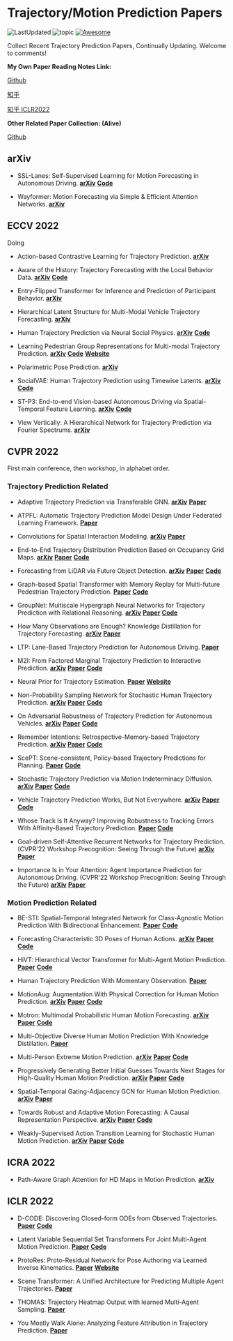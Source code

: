 # Trajectory/Motion Prediction Papers  

![LastUpdated](https://img.shields.io/badge/LastUpdated-2022.07.26-lightgrey.svg) 
![topic](https://img.shields.io/badge/topic-trajectory--prediction-brightgreen.svg?logo=github)
[![Awesome](https://awesome.re/badge.svg)](https://awesome.re)

Collect Recent Trajectory Prediction Papers, Continually Updating.
Welcome to comments!

**My Own Paper Reading Notes Link:**

[Github](https://github.com/colorfulfuture/Trajectory_Prediction_Papers/blob/main/Reading%20Notes.md)

[知乎](https://zhuanlan.zhihu.com/p/480433722) 

[知乎 ICLR2022](https://zhuanlan.zhihu.com/p/470023167)

**Other Related Paper Collection: (Alive)**

[Github](https://github.com/aras62/vision-based-prediction)

## arXiv
- SSL-Lanes: Self-Supervised Learning for Motion Forecasting in Autonomous Driving.
**[arXiv](https://arxiv.org/abs/2206.14116)**
**[Code](https://github.com/AutoVision-cloud/SSL-Lanes)**

- Wayformer: Motion Forecasting via Simple & Efficient Attention Networks.
**[arXiv](https://arxiv.org/abs/2207.05844)**

## ECCV 2022
Doing  
- Action-based Contrastive Learning for Trajectory Prediction.
**[arXiv](https://arxiv.org/abs/2207.08664)**

- Aware of the History: Trajectory Forecasting with the Local Behavior Data.
**[arXiv](https://arxiv.org/abs/2207.09646)**
**[Code](https://github.com/Kay1794/LocalBehavior-based-trajectory-prediction)**

- Entry-Flipped Transformer for Inference and Prediction of Participant Behavior.
**[arXiv](https://arxiv.org/abs/2207.06235)**

- Hierarchical Latent Structure for Multi-Modal Vehicle Trajectory Forecasting.
**[arXiv](https://arxiv.org/abs/2207.04624)**

- Human Trajectory Prediction via Neural Social Physics.
**[arXiv](https://arxiv.org/abs/2207.10435)**
**[Code](https://github.com/realcrane/Human-Trajectory-Prediction-via-Neural-Social-Physics)**

- Learning Pedestrian Group Representations for Multi-modal Trajectory Prediction.
**[arXiv](https://arxiv.org/abs/2207.09953)**
**[Code](https://github.com/inhwanbae/GPGraph)**
**[Website](https://inhwanbae.github.io/publication/gpgraph/#)**

- Polarimetric Pose Prediction.
**[arXiv](https://arxiv.org/abs/2112.03810)**

- SocialVAE: Human Trajectory Prediction using Timewise Latents.
**[arXiv](https://arxiv.org/abs/2203.08207)**
**[Code](https://github.com/xupei0610/SocialVAE)**

- ST-P3: End-to-end Vision-based Autonomous Driving via Spatial-Temporal Feature Learning.
**[arXiv](https://arxiv.org/abs/2207.07601)**
**[Code](https://github.com/OpenPerceptionX/ST-P3)**

- View Vertically: A Hierarchical Network for Trajectory Prediction via Fourier Spectrums.
**[arXiv](https://arxiv.org/abs/2110.07288)**

## CVPR 2022
First main conference, then workshop, in alphabet order.

### Trajectory Prediction Related

- Adaptive Trajectory Prediction via Transferable GNN. 
**[arXiv](https://arxiv.org/abs/2203.05046)**
**[Paper](https://openaccess.thecvf.com/content/CVPR2022/papers/Xu_Adaptive_Trajectory_Prediction_via_Transferable_GNN_CVPR_2022_paper.pdf)**

- ATPFL: Automatic Trajectory Prediction Model Design Under Federated Learning Framework.
**[Paper](https://openaccess.thecvf.com/content/CVPR2022/papers/Wang_ATPFL_Automatic_Trajectory_Prediction_Model_Design_Under_Federated_Learning_Framework_CVPR_2022_paper.pdf)**

- Convolutions for Spatial Interaction Modeling.
**[arXiv](https://arxiv.org/abs/2104.07182)**
**[Paper](https://openaccess.thecvf.com/content/CVPR2022/papers/Su_Convolutions_for_Spatial_Interaction_Modeling_CVPR_2022_paper.pdf)**

- End-to-End Trajectory Distribution Prediction Based on Occupancy Grid Maps.
**[arXiv](https://arxiv.org/abs/2203.16910)**
**[Paper](https://openaccess.thecvf.com/content/CVPR2022/papers/Guo_End-to-End_Trajectory_Distribution_Prediction_Based_on_Occupancy_Grid_Maps_CVPR_2022_paper.pdf)**
**[Code](https://github.com/Kguo-cs/TDOR)**

- Forecasting from LiDAR via Future Object Detection.
**[arXiv](https://arxiv.org/abs/2203.16297)**
**[Paper](https://openaccess.thecvf.com/content/CVPR2022/papers/Peri_Forecasting_From_LiDAR_via_Future_Object_Detection_CVPR_2022_paper.pdf)**
**[Code](https://github.com/neeharperi/FutureDet)**

- Graph-based Spatial Transformer with Memory Replay for Multi-future Pedestrian Trajectory Prediction.
**[Paper](https://openaccess.thecvf.com/content/CVPR2022/papers/Li_Graph-Based_Spatial_Transformer_With_Memory_Replay_for_Multi-Future_Pedestrian_Trajectory_CVPR_2022_paper.pdf)**
**[Code](https://github.com/Jacobieee/ST-MR)**

- GroupNet: Multiscale Hypergraph Neural Networks for Trajectory Prediction with Relational Reasoning.
**[arXiv](https://arxiv.org/abs/2204.08770)**
**[Paper](https://openaccess.thecvf.com/content/CVPR2022/papers/Xu_GroupNet_Multiscale_Hypergraph_Neural_Networks_for_Trajectory_Prediction_With_Relational_CVPR_2022_paper.pdf)**
**[Code](https://github.com/MediaBrain-SJTU/GroupNet)**

- How Many Observations are Enough? Knowledge Distillation for Trajectory Forecasting.
**[arXiv](https://arxiv.org/abs/2203.04781)**
**[Paper](https://openaccess.thecvf.com/content/CVPR2022/papers/Monti_How_Many_Observations_Are_Enough_Knowledge_Distillation_for_Trajectory_Forecasting_CVPR_2022_paper.pdf)**

- LTP: Lane-Based Trajectory Prediction for Autonomous Driving.
**[Paper](https://openaccess.thecvf.com/content/CVPR2022/papers/Wang_LTP_Lane-Based_Trajectory_Prediction_for_Autonomous_Driving_CVPR_2022_paper.pdf)**

- M2I: From Factored Marginal Trajectory Prediction to Interactive Prediction.
**[arXiv](https://arxiv.org/abs/2202.11884)**
**[Paper](https://openaccess.thecvf.com/content/CVPR2022/papers/Sun_M2I_From_Factored_Marginal_Trajectory_Prediction_to_Interactive_Prediction_CVPR_2022_paper.pdf)**
**[Code](https://github.com/Tsinghua-MARS-Lab/M2I)**

- Neural Prior for Trajectory Estimation.
**[Paper](https://openaccess.thecvf.com/content/CVPR2022/papers/Wang_Neural_Prior_for_Trajectory_Estimation_CVPR_2022_paper.pdf)**
**[Website](https://mightychaos.github.io/projects/cvpr22/supplementary/supp.html)**

- Non-Probability Sampling Network for Stochastic Human Trajectory Prediction.
**[arXiv](https://arxiv.org/abs/2203.13471)**
**[Paper](https://openaccess.thecvf.com/content/CVPR2022/papers/Bae_Non-Probability_Sampling_Network_for_Stochastic_Human_Trajectory_Prediction_CVPR_2022_paper.pdf)**
**[Code](https://github.com/inhwanbae/NPSN)**

- On Adversarial Robustness of Trajectory Prediction for Autonomous Vehicles.
**[arXiv](https://arxiv.org/abs/2201.05057)**
**[Paper](https://openaccess.thecvf.com/content/CVPR2022/papers/Zhang_On_Adversarial_Robustness_of_Trajectory_Prediction_for_Autonomous_Vehicles_CVPR_2022_paper.pdf)**
**[Code](https://github.com/zqzqz/AdvTrajectoryPrediction)**

- Remember Intentions: Retrospective-Memory-based Trajectory Prediction.
**[arXiv](https://arxiv.org/abs/2203.11474)**
**[Paper](https://openaccess.thecvf.com/content/CVPR2022/papers/Xu_Remember_Intentions_Retrospective-Memory-Based_Trajectory_Prediction_CVPR_2022_paper.pdf)**
**[Code](https://github.com/MediaBrain-SJTU/MemoNet)**

- ScePT: Scene-consistent, Policy-based Trajectory Predictions for Planning.
**[Paper](https://openaccess.thecvf.com/content/CVPR2022/papers/Chen_ScePT_Scene-Consistent_Policy-Based_Trajectory_Predictions_for_Planning_CVPR_2022_paper.pdf)**
**[Code](https://github.com/nvr-avg/ScePT)**

- Stochastic Trajectory Prediction via Motion Indeterminacy Diffusion.
**[arXiv](https://arxiv.org/abs/2203.13777)**
**[Paper](https://openaccess.thecvf.com/content/CVPR2022/papers/Gu_Stochastic_Trajectory_Prediction_via_Motion_Indeterminacy_Diffusion_CVPR_2022_paper.pdf)**
**[Code](https://github.com/gutianpei/MID)**

- Vehicle Trajectory Prediction Works, But Not Everywhere.
**[arXiv](https://arxiv.org/abs/2112.03909)**
**[Paper](https://openaccess.thecvf.com/content/CVPR2022/papers/Bahari_Vehicle_Trajectory_Prediction_Works_but_Not_Everywhere_CVPR_2022_paper.pdf)**
**[Code](https://github.com/vita-epfl/s-attack)**

- Whose Track Is It Anyway? Improving Robustness to Tracking Errors With Affinity-Based Trajectory Prediction.
**[Paper](https://openaccess.thecvf.com/content/CVPR2022/papers/Weng_Whose_Track_Is_It_Anyway_Improving_Robustness_to_Tracking_Errors_CVPR_2022_paper.pdf)**
**[Code](https://xinshuoweng.com/projects/Affinipred/)**

- Goal-driven Self-Attentive Recurrent Networks for Trajectory Prediction. (CVPR'22 Workshop Precognition: Seeing Through the Future)
**[arXiv](https://arxiv.org/abs/2204.11561)**
**[Paper](https://openaccess.thecvf.com/content/CVPR2022W/Precognition/papers/Chiara_Goal-Driven_Self-Attentive_Recurrent_Networks_for_Trajectory_Prediction_CVPRW_2022_paper.pdf)**

- Importance Is in Your Attention: Agent Importance Prediction for Autonomous Driving. (CVPR'22 Workshop Precognition: Seeing Through the Future)
**[arXiv](https://arxiv.org/abs/2204.09121)**
**[Paper](https://openaccess.thecvf.com/content/CVPR2022W/Precognition/papers/Hazard_Importance_Is_in_Your_Attention_Agent_Importance_Prediction_for_Autonomous_CVPRW_2022_paper.pdf)**

### Motion Prediction Related

- BE-STI: Spatial-Temporal Integrated Network for Class-Agnostic Motion Prediction With Bidirectional Enhancement.
**[Paper](https://openaccess.thecvf.com/content/CVPR2022/papers/Wang_BE-STI_Spatial-Temporal_Integrated_Network_for_Class-Agnostic_Motion_Prediction_With_Bidirectional_CVPR_2022_paper.pdf)**
**[Code](https://github.com/be-sti/be-sti)**

- Forecasting Characteristic 3D Poses of Human Actions.
**[arXiv](https://arxiv.org/abs/2011.15079)**
**[Paper](https://openaccess.thecvf.com/content/CVPR2022/papers/Diller_Forecasting_Characteristic_3D_Poses_of_Human_Actions_CVPR_2022_paper.pdf)**
**[Code](https://github.com/chrdiller/characteristic3dposes)**

- HiVT: Hierarchical Vector Transformer for Multi-Agent Motion Prediction.
**[Paper](https://openaccess.thecvf.com/content/CVPR2022/papers/Zhou_HiVT_Hierarchical_Vector_Transformer_for_Multi-Agent_Motion_Prediction_CVPR_2022_paper.pdf)**
**[Code](https://github.com/ZikangZhou/HiVT)**

- Human Trajectory Prediction With Momentary Observation.
**[Paper](https://openaccess.thecvf.com/content/CVPR2022/papers/Sun_Human_Trajectory_Prediction_With_Momentary_Observation_CVPR_2022_paper.pdf)**

- MotionAug: Augmentation With Physical Correction for Human Motion Prediction. 
**[arXiv](https://arxiv.org/abs/2203.09116)**
**[Paper](https://openaccess.thecvf.com/content/CVPR2022/papers/Maeda_MotionAug_Augmentation_With_Physical_Correction_for_Human_Motion_Prediction_CVPR_2022_paper.pdf)**
**[Code](https://github.com/meaten/MotionAug)**

- Motron: Multimodal Probabilistic Human Motion Forecasting.
**[arXiv](https://arxiv.org/abs/2203.04132)**
**[Paper](https://openaccess.thecvf.com/content/CVPR2022/papers/Salzmann_Motron_Multimodal_Probabilistic_Human_Motion_Forecasting_CVPR_2022_paper.pdf)**
**[Code](https://github.com/TUM-AAS/motron-cvpr22)**

- Multi-Objective Diverse Human Motion Prediction With Knowledge Distillation.
**[Paper](https://openaccess.thecvf.com/content/CVPR2022/papers/Ma_Multi-Objective_Diverse_Human_Motion_Prediction_With_Knowledge_Distillation_CVPR_2022_paper.pdf)**

- Multi-Person Extreme Motion Prediction.
**[arXiv](https://arxiv.org/abs/2105.08825)**
**[Paper](https://openaccess.thecvf.com/content/CVPR2022/papers/Guo_Multi-Person_Extreme_Motion_Prediction_CVPR_2022_paper.pdf)**
**[Code](https://github.com/GUO-W/MultiMotion)**

- Progressively Generating Better Initial Guesses Towards Next Stages for High-Quality Human Motion Prediction.
**[arXiv](https://arxiv.org/abs/2203.16051)**
**[Paper](https://openaccess.thecvf.com/content/CVPR2022/papers/Ma_Progressively_Generating_Better_Initial_Guesses_Towards_Next_Stages_for_High-Quality_CVPR_2022_paper.pdf)**
**[Code](https://github.com/705062791/PGBIG)**

- Spatial-Temporal Gating-Adjacency GCN for Human Motion Prediction.
**[arXiv](https://arxiv.org/abs/2203.01474)**
**[Paper](https://openaccess.thecvf.com/content/CVPR2022/papers/Zhong_Spatio-Temporal_Gating-Adjacency_GCN_for_Human_Motion_Prediction_CVPR_2022_paper.pdf)**

- Towards Robust and Adaptive Motion Forecasting: A Causal Representation Perspective.
**[arXiv](https://arxiv.org/abs/2111.14820)**
**[Paper](https://openaccess.thecvf.com/content/CVPR2022/papers/Liu_Towards_Robust_and_Adaptive_Motion_Forecasting_A_Causal_Representation_Perspective_CVPR_2022_paper.pdf)**
**[Code](https://github.com/vita-epfl/causalmotion)**

- Weakly-Supervised Action Transition Learning for Stochastic Human Motion Prediction.
**[arXiv](https://arxiv.org/abs/2205.15608)**
**[Paper](https://openaccess.thecvf.com/content/CVPR2022/papers/Mao_Weakly-Supervised_Action_Transition_Learning_for_Stochastic_Human_Motion_Prediction_CVPR_2022_paper.pdf)**
**[Code](https://github.com/wei-mao-2019/WAT)**

## ICRA 2022

- Path-Aware Graph Attention for HD Maps in Motion Prediction.
**[arXiv](https://arxiv.org/abs/2202.13772)**

## ICLR 2022

- D-CODE: Discovering Closed-form ODEs from Observed Trajectories.
**[Paper](https://openreview.net/forum?id=wENMvIsxNN)**
**[Code](https://github.com/ZhaozhiQIAN/D-CODE-ICLR-2022)**

- Latent Variable Sequential Set Transformers For Joint Multi-Agent Motion Prediction.
**[Paper](https://openreview.net/forum?id=Dup_dDqkZC5)**
**[Code](https://gist.github.com/fgolemo/e6ff3daddcf735e8835789bbb39ece58)**

- ProtoRes: Proto-Residual Network for Pose Authoring via Learned Inverse Kinematics.
**[Paper](https://openreview.net/forum?id=s03AQxehtd_)**
**[Website](https://unity-technologies.github.io/Labs/protores.html)**

- Scene Transformer: A Unified Architecture for Predicting Multiple Agent Trajectories.
**[Paper](https://openreview.net/forum?id=Wm3EA5OlHsG)**

- THOMAS: Trajectory Heatmap Output with learned Multi-Agent Sampling.
**[Paper](https://openreview.net/forum?id=QDdJhACYrlX)**

- You Mostly Walk Alone: Analyzing Feature Attribution in Trajectory Prediction.
**[Paper](https://openreview.net/forum?id=POxF-LEqnF)**




